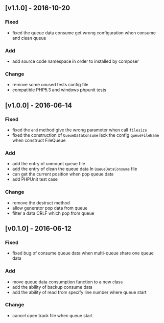## [v1.1.0] - 2016-10-20

### Fixed
* fixed the queue data consume get wrong configuration when consume and clean queue

### Add
* add source code namespace in order to installed by composer

### Change
* remove some unused tests config file
* compatible PHP5.3 and windows phpunit tests


## [v1.0.0] - 2016-06-14

### Fixed
* fixed the `end` method give the wrong parameter when call `filesize`
* fixed the construction of `QueueDataConsume` lack the config `queueFileName` when construct FileQueue

### Add
* add the entry of unmount queue file
* add the entry of clean the queue data In `QueueDataConsume` file
* can get the current position when pop queue data
* add PHPUnit test case

### Change
* remove the destruct method
* allow generator pop data from queue
* filter a data CRLF which pop from queue


## [v0.1.0] - 2016-06-12

### Fixed
* fixed bug of consume queue data when multi-queue share one queue data

### Add

* move queue data consumption function to a new class
* add the ability of backup consume data
* add the ability of read from specify line number where queue start

### Change
* cancel open track file when queue start
